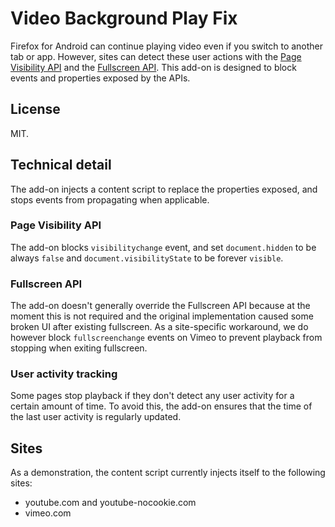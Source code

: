 # Video Background Play Fix

Firefox for Android can continue playing video even if you switch to another tab or app.
However, sites can detect these user actions with the [Page Visibility API](https://developer.mozilla.org/en-US/docs/Web/API/Page_Visibility_API) and the [Fullscreen API](https://developer.mozilla.org/en-US/docs/Web/API/Fullscreen_API).
This add-on is designed to block events and properties exposed by the APIs.

## License

MIT.

## Technical detail

The add-on injects a content script to replace the properties exposed, and stops events from propagating when applicable.

### Page Visibility API

The add-on blocks `visibilitychange` event, and set `document.hidden` to be always `false` and `document.visibilityState` to be forever `visible`.

### Fullscreen API

The add-on doesn't generally override the Fullscreen API because at the moment this is not required and the original implementation caused some broken UI after existing fullscreen.
As a site-specific workaround, we do however block `fullscreenchange` events on Vimeo to prevent playback from stopping when exiting fullscreen.

### User activity tracking

Some pages stop playback if they don't detect any user activity for a certain amount of time. To avoid this, the add-on ensures that the time of the last user activity is regularly updated.

## Sites

As a demonstration, the content script currently injects itself to the following sites:

* youtube.com and youtube-nocookie.com
* vimeo.com
